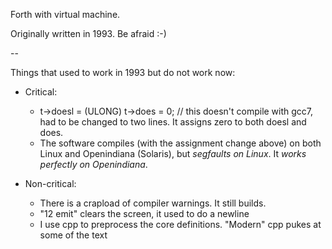 Forth with virtual machine.

Originally written in 1993. Be afraid :-)

--

Things that used to work in 1993 but do not work now:


* Critical:
  * t->doesl = (ULONG) t->does = 0; // this doesn't compile with gcc7, had to be changed to two lines. It assigns zero to both doesl and does.
  * The software compiles (with the assignment change above) on both Linux and Openindiana (Solaris), but *segfaults on Linux*. It *works perfectly on Openindiana*.

* Non-critical:
  * There is a crapload of compiler warnings. It still builds.
  * "12 emit" clears the screen, it used to do a newline
  * I use cpp to preprocess the core definitions. "Modern" cpp pukes at some of the text
  
